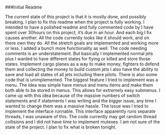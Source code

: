 ###Initial Readme

The current state of this project is that it is mostly done, and possibly breaking. I plan to fix this readme when the project is fully working. I intended to have a polished readme and fully commented code by I have spent over 30hours on this project, it’s due in an hour. And each big I fix causes another.
All the code currently looks like it should work, and on there own they do. All the stretch goals are implemented and working more or less. I added a bunch more functionality as well.
The code needing comments is an understatement. But basically I implemented normal jets plus I wanted to have different states for flying or killed and store those states.
Implement cargo planes as a way to make money, fighters to defend them and collecting the money to build custom jets
I also have the ability to save and load all states of all jets including there pilots.
There is also some code that is unimplemented.
The biggest feature I tried to implement was a menu. The idea was simple have menus and menu items and make them both able to be stored in menus. This allows for extremely easy submenus.
I came up with this idea because of the massive numbers of switch statements and if statements I was writing and the bigger issue, any time I wanted to change them was a massive hassle.
The issue was I tried to implement the interface runnable. This interface apparently runs separate threads, I was unaware of this.
The code currently may get random thread collisions and I did not have time to implement mutexes. I am not sure of the state of the project.
I plan to fix what is broken tonight.
